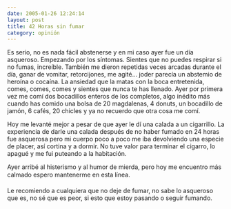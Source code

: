 ```yaml
---
date: 2005-01-26 12:24:14
layout: post
title: 42 Horas sin fumar
category: opinión
---
```


Es serio, no es nada fácil abstenerse y en mi caso ayer fue un día asqueroso. Empezando por los síntomas. Sientes que no puedes respirar si no fumas, increíble. También me dieron repetidas veces arcadas durante el día, ganar de vomitar, retorcijones, me agité… joder parecía un abstemio de heroína o cocaína. La ansiedad que la matas con la boca entretenida, comes, comes, comes y sientes que nunca te has llenado. Ayer por primera vez me comí dos bocadillos enteros de los completos, algo inédito más cuando has comido una bolsa de 20 magdalenas, 4 donuts, un bocadillo de jamón, 6 cafés, 20 chicles y ya no recuerdo que otra cosa me comí. 

Hoy me levanté mejor a pesar de que ayer le dí una calada a un cigarrillo. La experiencia de darle una calada después de no haber fumado en 24 horas fue asquerosa pero mi cuerpo poco a poco me iba devolviendo una especie de placer, así cortina y a dormir. No tuve valor para terminar el cigarro, lo apagué y me fui puteando a la habitación.

Ayer arribé al histerismo y al humor de mierda, pero hoy me encuentro más calmado espero mantenerme en esta línea.

Le recomiendo a cualquiera que no deje de fumar, no sabe lo asqueroso que es, no sé que es peor, si esto que estoy pasando o seguir fumando.




 
